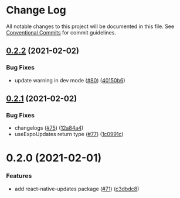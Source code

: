 # Change Log

All notable changes to this project will be documented in this file.
See [Conventional Commits](https://conventionalcommits.org) for commit guidelines.

## [0.2.2](https://github.com/uplift-ltd/nexus/compare/@uplift-ltd/react-native-updates@0.2.1...@uplift-ltd/react-native-updates@0.2.2) (2021-02-02)


### Bug Fixes

* update warning in dev mode ([#80](https://github.com/uplift-ltd/nexus/issues/80)) ([40150b6](https://github.com/uplift-ltd/nexus/commit/40150b6b0a41d211630be2438900bdc3d3eb8d4e))





## [0.2.1](https://github.com/uplift-ltd/nexus/compare/@uplift-ltd/react-native-updates@0.2.0...@uplift-ltd/react-native-updates@0.2.1) (2021-02-02)


### Bug Fixes

* changelogs ([#75](https://github.com/uplift-ltd/nexus/issues/75)) ([12a84a4](https://github.com/uplift-ltd/nexus/commit/12a84a443f74257efe930d0dcf96b61635643dcd))
* useExpoUpdates return type ([#77](https://github.com/uplift-ltd/nexus/issues/77)) ([1c0991c](https://github.com/uplift-ltd/nexus/commit/1c0991cfb01cf332074a67c9a120d2c6a3b8aaa8))





# 0.2.0 (2021-02-01)


### Features

* add react-native-updates package ([#71](https://github.com/uplift-ltd/nexus/issues/71))
  ([c3dbdc8](https://github.com/uplift-ltd/nexus/commit/c3dbdc870e6dc6a613658e20ecd156f113f47848))
